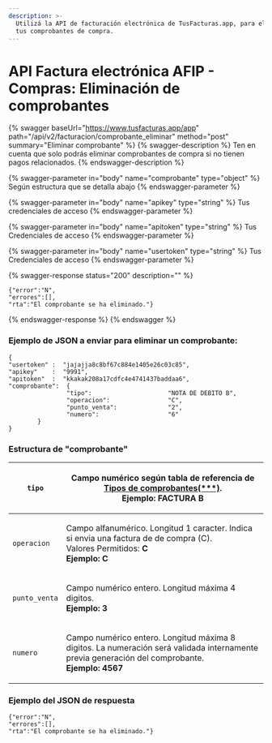 ```yaml
---
description: >-
  Utilizá la API de facturación electrónica de TusFacturas.app, para eliminar
  tus comprobantes de compra.
---
```


# API Factura electrónica AFIP  - Compras: Eliminación de comprobantes

{% swagger baseUrl="https://www.tusfacturas.app/app" path="/api/v2/facturacion/comprobante_eliminar" method="post" summary="Eliminar comprobante" %}
{% swagger-description %}
Ten en cuenta que solo podrás eliminar comprobantes de compra si no tienen pagos relacionados.
{% endswagger-description %}

{% swagger-parameter in="body" name="comprobante" type="object" %}
Según estructura que se detalla abajo
{% endswagger-parameter %}

{% swagger-parameter in="body" name="apikey" type="string" %}
Tus credenciales de acceso
{% endswagger-parameter %}

{% swagger-parameter in="body" name="apitoken" type="string" %}
Tus Credenciales de acceso
{% endswagger-parameter %}

{% swagger-parameter in="body" name="usertoken" type="string" %}
Tus Credenciales de acceso
{% endswagger-parameter %}

{% swagger-response status="200" description="" %}
```
{"error":"N",
"errores":[],
"rta":"El comprobante se ha eliminado."}
```
{% endswagger-response %}
{% endswagger %}

### Ejemplo de JSON a enviar para eliminar un comprobante:

```
{
"usertoken" :  "jajajja8c8bf67c884e1405e26c03c85",
"apikey"    :  "9991",
"apitoken"  :  "kkakak208a17cdfc4e4741437baddaa6",
"comprobante":  {
                "tipo":                     "NOTA DE DEBITO B",
                "operacion":                "C",
                "punto_venta":              "2",
                "numero":                   "6"
        }
}
```

### Estructura de "comprobante"

| `tipo`        | <p>Campo numérico según tabla de referencia de <a href="https://www.tusfacturas.com.ar/api-factura-electronica-afip.html#tabla-comprobantes">Tipos de comprobantes(***)</a>.<br><strong>Ejemplo: FACTURA B</strong></p> |
| ------------- | ----------------------------------------------------------------------------------------------------------------------------------------------------------------------------------------------------------------------- |
| `operacion`   | <p>Campo alfanumérico. Longitud 1 caracter. Indica si envia una factura de de compra (C). <br>Valores Permitidos: <strong>C</strong><br><strong>Ejemplo: C</strong></p>                                                 |
| `punto_venta` | <p>Campo numérico entero. Longitud máxima 4 digitos.<br><strong>Ejemplo: 3</strong></p>                                                                                                                                 |
| `numero`      | <p>Campo numérico entero. Longitud máxima 8 digitos. La numeración será validada internamente previa generación del comprobante.<br><strong>Ejemplo: 4567</strong></p>                                                  |



### Ejemplo del JSON de respuesta

```
{"error":"N",
"errores":[],
"rta":"El comprobante se ha eliminado."}
```
